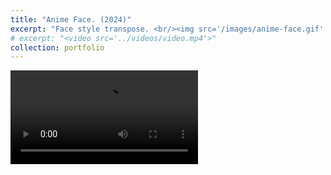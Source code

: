 ```yaml
---
title: "Anime Face. (2024)"
excerpt: "Face style transpose. <br/><img src='/images/anime-face.gif' style='max-width: 500px;'>"
# excerpt: "<video src='../videos/video.mp4'>"
collection: portfolio
---
```


<video src="/videos/anime-face.mp4" controls style="max-width: 700px;">
  Your browser does not support the video tag.
</video>